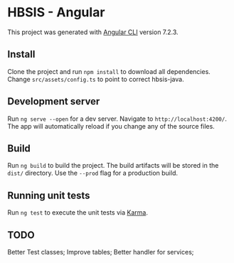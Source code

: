 # HBSIS - Angular

This project was generated with [Angular CLI](https://github.com/angular/angular-cli) version 7.2.3.

## Install

Clone the project and run `npm install` to download all dependencies.  
Change `src/assets/config.ts` to point to correct hbsis-java.

## Development server

Run `ng serve --open` for a dev server. Navigate to `http://localhost:4200/`. The app will automatically reload if you change any of the source files.

## Build

Run `ng build` to build the project. The build artifacts will be stored in the `dist/` directory. Use the `--prod` flag for a production build.

## Running unit tests

Run `ng test` to execute the unit tests via [Karma](https://karma-runner.github.io).

## TODO

Better Test classes; Improve tables; Better handler for services;
